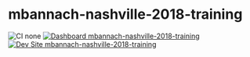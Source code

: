 # mbannach-nashville-2018-training

![CI none](https://img.shields.io/badge/ci-none-orange.svg)
[![Dashboard mbannach-nashville-2018-training](https://img.shields.io/badge/dashboard-mbannach_nashville_2018_training-yellow.svg)](https://dashboard.pantheon.io/sites/a19eb347-42c9-4762-b665-3f935953b6db#dev/code)
[![Dev Site mbannach-nashville-2018-training](https://img.shields.io/badge/site-mbannach_nashville_2018_training-blue.svg)](http://dev-mbannach-nashville-2018-training.pantheonsite.io/)